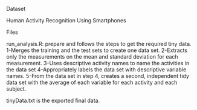 Dataset

Human Activity Recognition Using Smartphones

Files


run_analysis.R: prepare and follows the steps to get the required tiny data.
1-Merges the training and the test sets to create one data set.
2-Extracts only the measurements on the mean and standard deviation for each
measurement.
3-Uses descriptive activity names to name the activities in the data set
4-Appropriately labels the data set with descriptive variable names.
5-From the data set in step 4, creates a second, independent tidy data set with 
the average of each variable for each activity and each subject.

tinyData.txt is the exported final data. 
